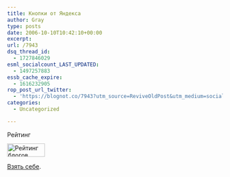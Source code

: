 ```yaml
---
title: Кнопки от Яндекса
author: Gray
type: posts
date: 2006-10-10T10:42:10+00:00
excerpt:
url: /7943
dsq_thread_id:
  - 1727846029
esml_socialcount_LAST_UPDATED:
  - 1497257883
essb_cache_expire:
  - 1616232905
rop_post_url_twitter:
  - 'https://blognot.co/7943?utm_source=ReviveOldPost&utm_medium=social&utm_campaign=ReviveOldPost'
categories:
  - Uncategorized

---
```








[<img src="https://i0.wp.com/button.blogs.yandex.net/09/90/990-rating-orange-male.gif?resize=80%2C15" width="80" height="15" border="0" alt="Рейтинг блогов" data-recalc-dims="1" />][1]

[<img src="https://i2.wp.com/button.blogs.yandex.net/09/90/990-link-orange-male.gif?resize=88%2C31" width="88" height="31" border="0" alt="Рейтинг блогов" data-recalc-dims="1" />][1]

[Взять себе][2].

 [1]: http://blogs.yandex.ru/top/?username=#
 [2]: http://blogs.yandex.ru/getbutton/